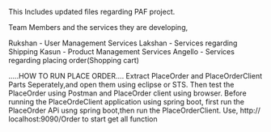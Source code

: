 This Includes updated files regarding PAF project.

Team Members and the services they are developing,

Rukshan - User Management Services
Lakshan - Services regarding Shipping
Kasun - Product Management Services
Angello - Services regarding placing order(Shopping cart)

.....HOW TO RUN PLACE ORDER....
Extract PlaceOrder and PlaceOrderClient Parts Seperately,and open them using eclipse or STS. Then test the PlaceOrder using Postman and PlaceOrder client using browser. Before running the PlaceOrdeClient application using spring boot, first run the PlaceOrder APi usng spring boot,then run the PlaceOrderClient.
Use, http:// localhost:9090/Order     to start get all function
